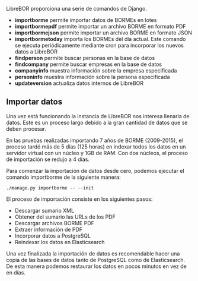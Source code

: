 LibreBOR proporciona una serie de comandos de Django.

- **importborme** permite importar datos de BORMEs en lotes
- **importbormepdf** permite importar un archivo BORME en formato PDF
- **importbormejson** permite importar un archivo BORME en formato JSON
- **importbormetoday** importa los BORMEs del día actual.
   Este comando se ejecuta periódicamente mediante cron para incorporar los nuevos datos a LibreBOR
- **findperson** permite buscar personas en la base de datos
- **findcompany** permite buscar empresas en la base de datos
- **companyinfo** muestra información sobre la empresa especificada
- **personinfo** muestra información sobre la persona especificada
- **updateversion** actualiza datos internos de LibreBOR

## Importar datos

Una vez está funcionando la instancia de LibreBOR nos interesa llenarla de datos.
Este es un proceso largo debido a la gran cantidad de datos que se deben procesar.

En las pruebas realizadas importando 7 años de BORME (2009-2015), el proceso tardó más
de 5 días (125 horas) en indexar todos los datos en un servidor virtual con un núcleo y 1GB de RAM.
Con dos núcleos, el proceso de importación se redujo a 4 días.

Para comenzar la importación de datos desde cero, podemos ejecutar el comando importborme de la siguiente manera:

    ./manage.py importborme -- --init

El proceso de importación consiste en los siguientes pasos:

- Descargar sumario XML
- Obtener del sumario las URLs de los PDF
- Descargar archivos BORME PDF
- Extraer información de PDF
- Incorporar datos a PostgreSQL
- Reindexar los datos en Elasticsearch

Una vez finalizada la importación de datos es recomendable hacer una copia de las bases
de datos tanto de PostgreSQL como de Elasticsearch. De esta manera podemos restaurar los datos en
pocos minutos en vez de en días.
